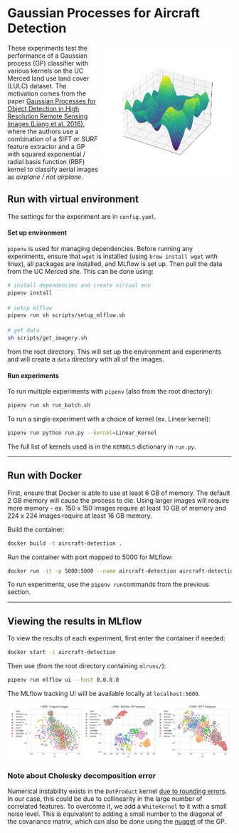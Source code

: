 # Gaussian Processes for Aircraft Detection

<img src="media/rbf_kernel.png" align="right" height="300" />

These experiments test the performance of a Gaussian process (GP) classifier with various kernels on the UC Merced land use land cover (LULC) dataset. The motivation comes from the paper [Gaussian Processes for Object Detection in High Resolution Remote Sensing Images (Liang et al. 2016)](https://ieeexplore.ieee.org/document/7838284), where the authors use a combination of a SIFT or SURF feature extractor and a GP with squared exponential / radial basis function (RBF) kernel to classify aerial images as _airplane / not airplane_. 

## Run with virtual environment
The settings for the experiment are in `config.yaml`.

#### Set up environment
`pipenv` is used for managing dependencies. Before running any experiments, ensure that `wget` is installed (using `brew install wget` with linux), all packages are installed, and MLflow is set up. Then pull the data from the UC Merced site. This can be done using:


```bash
# install dependencies and create virtual env
pipenv install 

# setup mlflow
pipenv run sh scripts/setup_mlflow.sh

# get data
sh scripts/get_imagery.sh
```

from the root directory. This will set up the environment and experiments and will create a `data` directory with all of the images.

#### Run experiments
To run multiple experiments with `pipenv` (also from the root directory):

```bash
pipenv run sh run_batch.sh
```

To run a single experiment with a choice of kernel (ex. Linear kernel):

```bash
pipenv run python run.py --kernel=Linear_Kernel
```

The full list of kernels used is in the `KERNELS` dictionary in `run.py`.

---

## Run with Docker

First, ensure that Docker is able to use at least 6 GB of memory. The default 2 GB memory will cause the process to die. Using larger images will require more memory - ex. 150 x 150 images require at least 10 GB of memory and 224 x 224 images require at least 16 GB memory.

Build the container:


```bash
docker build -t aircraft-detection .
```

Run the container with port mapped to 5000 for MLflow:

```bash
docker run -it -p 5000:5000 --name aircraft-detection aircraft-detection
```

To run experiments, use the `pipenv run`commands from the previous section.

---

## Viewing the results in MLflow

To view the results of each experiment, first enter the container if needed:

```bash
docker start -i aircraft-detection
```

Then use (from the root directory containing `mlruns/`):

```bash
pipenv run mlflow ui --host 0.0.0.0
```

The MLflow tracking UI will be available locally at `localhost:5000`.

![](media/tsne.png)

### Note about Cholesky decomposition error

Numerical instability exists in the `DotProduct` kernel [due to rounding errors](https://github.com/scikit-learn/scikit-learn/issues/8252). In our case, this could be due to collinearity in the large number of correlated features. To overcome it, we add a `WhiteKernel` to it with a small noise level. This is equivalent to adding a small number to the diagonal of the covariance matrix, which can also be done using the [nugget](https://stats.stackexchange.com/questions/324825/what-is-the-nugget-effect) of the GP.

